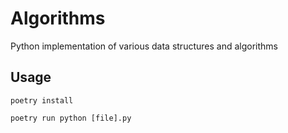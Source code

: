 # Algorithms

Python implementation of various data structures and algorithms

## Usage

`poetry install`

`poetry run python [file].py`
